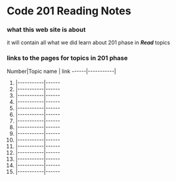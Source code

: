 # Code 201 Reading Notes

###  what this web site is about

it will contain all what we did learn about 201 phase in ***Read*** topics

### links to the pages for topics in 201 phase 

Number|Topic name | link
------|-----------|
1.    |-----------|------
2.    |-----------|------
3.    |-----------|------
4.    |-----------|------
5.    |-----------|------
6.    |-----------|------
7.    |-----------|------
8.    |-----------|------
9.    |-----------|------
10.   |-----------|------
11.   |-----------|------
12.   |-----------|------
13.   |-----------|------
14.   |-----------|------
15.   |-----------|------
